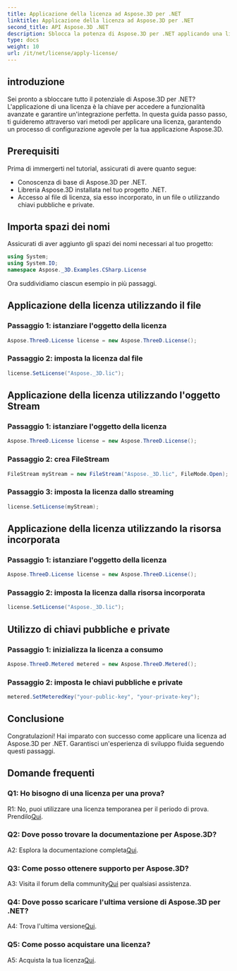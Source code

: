```yaml
---
title: Applicazione della licenza ad Aspose.3D per .NET
linktitle: Applicazione della licenza ad Aspose.3D per .NET
second_title: API Aspose.3D .NET
description: Sblocca la potenza di Aspose.3D per .NET applicando una licenza senza problemi. Segui la nostra guida passo passo per un'esperienza di integrazione fluida.
type: docs
weight: 10
url: /it/net/license/apply-license/
---
```

## introduzione

Sei pronto a sbloccare tutto il potenziale di Aspose.3D per .NET? L'applicazione di una licenza è la chiave per accedere a funzionalità avanzate e garantire un'integrazione perfetta. In questa guida passo passo, ti guideremo attraverso vari metodi per applicare una licenza, garantendo un processo di configurazione agevole per la tua applicazione Aspose.3D.

## Prerequisiti

Prima di immergerti nel tutorial, assicurati di avere quanto segue:

- Conoscenza di base di Aspose.3D per .NET.
- Libreria Aspose.3D installata nel tuo progetto .NET.
- Accesso al file di licenza, sia esso incorporato, in un file o utilizzando chiavi pubbliche e private.

## Importa spazi dei nomi

Assicurati di aver aggiunto gli spazi dei nomi necessari al tuo progetto:

```csharp
using System;
using System.IO;
namespace Aspose._3D.Examples.CSharp.License
```

Ora suddividiamo ciascun esempio in più passaggi.

## Applicazione della licenza utilizzando il file

### Passaggio 1: istanziare l'oggetto della licenza

```csharp
Aspose.ThreeD.License license = new Aspose.ThreeD.License();
```

### Passaggio 2: imposta la licenza dal file

```csharp
license.SetLicense("Aspose._3D.lic");
```

## Applicazione della licenza utilizzando l'oggetto Stream

### Passaggio 1: istanziare l'oggetto della licenza

```csharp
Aspose.ThreeD.License license = new Aspose.ThreeD.License();
```

### Passaggio 2: crea FileStream

```csharp
FileStream myStream = new FileStream("Aspose._3D.lic", FileMode.Open);
```

### Passaggio 3: imposta la licenza dallo streaming

```csharp
license.SetLicense(myStream);
```

## Applicazione della licenza utilizzando la risorsa incorporata

### Passaggio 1: istanziare l'oggetto della licenza

```csharp
Aspose.ThreeD.License license = new Aspose.ThreeD.License();
```

### Passaggio 2: imposta la licenza dalla risorsa incorporata

```csharp
license.SetLicense("Aspose._3D.lic");
```

## Utilizzo di chiavi pubbliche e private

### Passaggio 1: inizializza la licenza a consumo

```csharp
Aspose.ThreeD.Metered metered = new Aspose.ThreeD.Metered();
```

### Passaggio 2: imposta le chiavi pubbliche e private

```csharp
metered.SetMeteredKey("your-public-key", "your-private-key");
```

## Conclusione

Congratulazioni! Hai imparato con successo come applicare una licenza ad Aspose.3D per .NET. Garantisci un'esperienza di sviluppo fluida seguendo questi passaggi.

## Domande frequenti

### Q1: Ho bisogno di una licenza per una prova?

 R1: No, puoi utilizzare una licenza temporanea per il periodo di prova. Prendilo[Qui](https://purchase.aspose.com/temporary-license/).

### Q2: Dove posso trovare la documentazione per Aspose.3D?

 A2: Esplora la documentazione completa[Qui](https://reference.aspose.com/3d/net/).

### Q3: Come posso ottenere supporto per Aspose.3D?

 A3: Visita il forum della community[Qui](https://forum.aspose.com/c/3d/18) per qualsiasi assistenza.

### Q4: Dove posso scaricare l'ultima versione di Aspose.3D per .NET?

 A4: Trova l'ultima versione[Qui](https://releases.aspose.com/3d/net/).

### Q5: Come posso acquistare una licenza?

 A5: Acquista la tua licenza[Qui](https://purchase.aspose.com/buy).